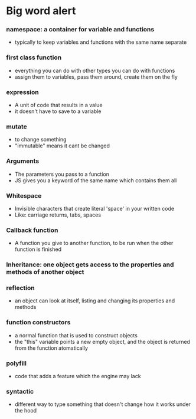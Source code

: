 # Big word alert

### namespace: a container for variable and functions

- typically to keep variables and functions with the same name separate

### first class function

- everything you can do with other types you can do with functions
- assign them to variables, pass them around, create them on the fly

### expression

- A unit of code that results in a value
- it doesn't have to save to a variable

### mutate

- to change something
- "immutable" means it cant be changed

### Arguments

- The parameters you pass to a function
- JS gives you a keyword of the same name which contains them all

### Whitespace

- Invisible characters that create literal 'space' in your written code
- Like: carriage returns, tabs, spaces

### Callback function

- A function you give to another function, to be run when the other function is finished

### Inheritance: one object gets access to the properties and methods of another object

### reflection

- an object can look at itself, listing and changing its properties and methods

### function constructors

- a normal function that is used to construct objects
- the "this" variable points a new empty object, and the object is returned from the function atomatically

### polyfill

- code that adds a feature which the engine may lack

### syntactic

- different way to type something that doesn't change how it works under the hood
